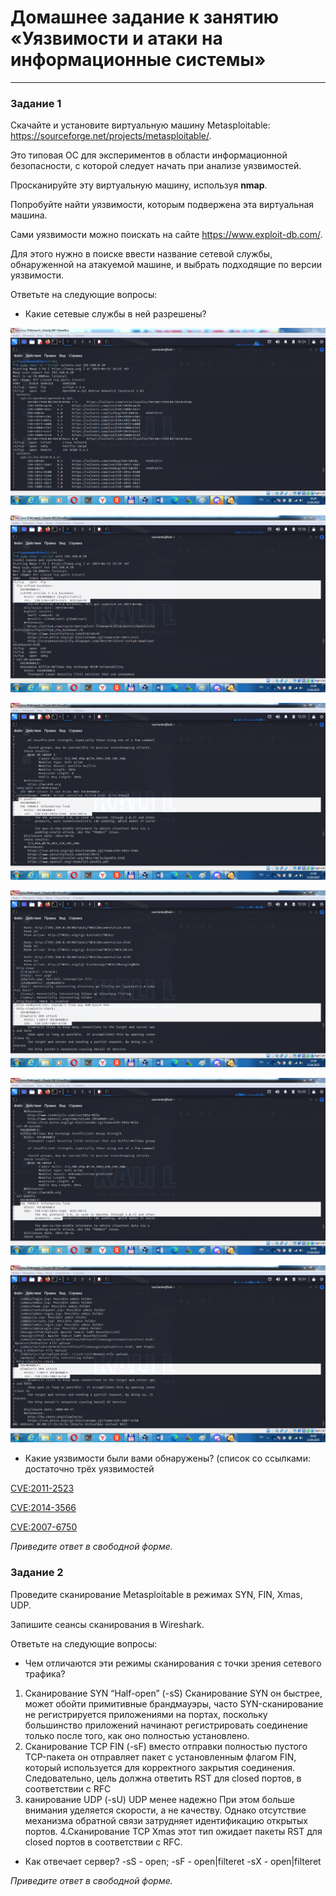 # Домашнее задание к занятию «Уязвимости и атаки на информационные системы»

------

### Задание 1

Скачайте и установите виртуальную машину Metasploitable: https://sourceforge.net/projects/metasploitable/.

Это типовая ОС для экспериментов в области информационной безопасности, с которой следует начать при анализе уязвимостей.

Просканируйте эту виртуальную машину, используя **nmap**.

Попробуйте найти уязвимости, которым подвержена эта виртуальная машина.

Сами уязвимости можно поискать на сайте https://www.exploit-db.com/.

Для этого нужно в поиске ввести название сетевой службы, обнаруженной на атакуемой машине, и выбрать подходящие по версии уязвимости.

Ответьте на следующие вопросы:

- Какие сетевые службы в ней разрешены?

![](https://github.com/teplodizain/gitlab-hw/blob/main/JPG/ELK/13.1.6.png)

![](https://github.com/teplodizain/gitlab-hw/blob/main/JPG/ELK/13.1.1.png)

![](https://github.com/teplodizain/gitlab-hw/blob/main/JPG/ELK/13.1.2.png)

![](https://github.com/teplodizain/gitlab-hw/blob/main/JPG/ELK/13.1.3.png)

![](https://github.com/teplodizain/gitlab-hw/blob/main/JPG/ELK/13.1.4.png)

![](https://github.com/teplodizain/gitlab-hw/blob/main/JPG/ELK/13.1.5.png)

- Какие уязвимости были вами обнаружены? (список со ссылками: достаточно трёх уязвимостей

[CVE:2011-2523](https://www.exploit-db.com/exploits/17491)

[CVE:2014-3566](https://cve.mitre.org/cgi-bin/cvename.cgi?name=2014-3566)

[CVE:2007-6750](https://cve.mitre.org/cgi-bin/cvename.cgi?name=CVE-2007-6750)
  
*Приведите ответ в свободной форме.*  

### Задание 2

Проведите сканирование Metasploitable в режимах SYN, FIN, Xmas, UDP.

Запишите сеансы сканирования в Wireshark.

Ответьте на следующие вопросы:

- Чем отличаются эти режимы сканирования с точки зрения сетевого трафика?
1. Сканирование SYN “Half-open” (-sS)
Сканирование SYN он быстрее, может обойти примитивные брандмауэры, часто SYN-сканирование не регистрируется приложениями на портах, поскольку большинство приложений начинают регистрировать соединение только после того, как оно полностью установлено.
2. Сканирование TCP FIN (-sF) вместо отправки полностью пустого TCP-пакета он отправляет пакет с установленным флагом FIN, который используется для корректного закрытия соединения. Следовательно, цель должна ответить RST для closed портов, в соответствии с RFC
3. канирование UDP (-sU) UDP менее надежно При этом больше внимания уделяется скорости, а не качеству. Однако отсутствие механизма обратной связи затрудняет идентификацию открытых портов.
4.Сканирование TCP Xmas этот тип ожидает пакеты RST для closed портов в соответствии с RFC.
- Как отвечает сервер?
-sS - open;
-sF - open|filteret
-sX - open|filteret

*Приведите ответ в свободной форме.*
